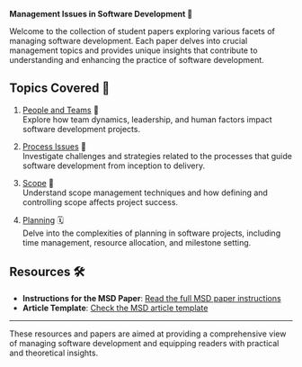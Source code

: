 **Management Issues in Software Development 📘**

Welcome to the collection of student papers exploring various facets of managing software development. Each paper delves into crucial management topics and provides unique insights that contribute to understanding and enhancing the practice of software development.

## Topics Covered 📝

1. [People and Teams](/people/) 👥  
   Explore how team dynamics, leadership, and human factors impact software development projects.

2. [Process Issues](/process/) 🔄  
   Investigate challenges and strategies related to the processes that guide software development from inception to delivery.

3. [Scope](/scope/) 📏  
   Understand scope management techniques and how defining and controlling scope affects project success.

4. [Planning](/planning/) 🗓️  
   Delve into the complexities of planning in software projects, including time management, resource allocation, and milestone setting.

## Resources 🛠️

* **Instructions for the MSD Paper**: [Read the full MSD paper instructions](./assignment.md)
* **Article Template**: [Check the MSD article template](./template.md)

---

These resources and papers are aimed at providing a comprehensive view of managing software development and equipping readers with practical and theoretical insights.
